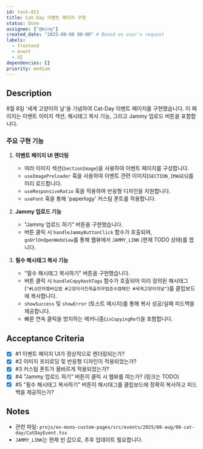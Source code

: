 ```yaml
---
id: task-011
title: Cat-Day 이벤트 페이지 구현
status: Done
assignee: ["@minq"]
created_date: "2025-08-08 00:00" # Based on user's request
labels:
  - frontend
  - event
  - UI
dependencies: []
priority: medium
---
```


## Description

8월 8일 '세계 고양이의 날'을 기념하여 Cat-Day 이벤트 페이지를 구현했습니다. 이 페이지는 이벤트 이미지 섹션, 해시태그 복사 기능, 그리고 Jammy 업로드 버튼을 포함합니다.

### 주요 구현 기능

1.  **이벤트 페이지 UI 렌더링**

    - 여러 이미지 섹션(`SectionImage`)을 사용하여 이벤트 페이지를 구성합니다.
    - `useImagePreloader` 훅을 사용하여 이벤트 관련 이미지(`SECTION_IMAGES`)를 미리 로드합니다.
    - `useResponsiveRatio` 훅을 적용하여 반응형 디자인을 지원합니다.
    - `useFont` 훅을 통해 'paperlogy' 커스텀 폰트를 적용합니다.

2.  **Jammy 업로드 기능**

    - "Jammy 업로드 하기" 버튼을 구현했습니다.
    - 버튼 클릭 시 `handleJammyButtonClick` 함수가 호출되며, `goUrlOnOpenWebView`를 통해 웹뷰에서 `JAMMY_LINK` (현재 TODO 상태)를 엽니다.

3.  **필수 해시태그 복사 기능**
    - "필수 해시태그 복사하기" 버튼을 구현했습니다.
    - 버튼 클릭 시 `handleCopyHashTags` 함수가 호출되어 미리 정의된 해시태그(`"#LG전자멤버십앱 #고양이사진제출의무법준수캠페인 #세계고양이의날"`)를 클립보드에 복사합니다.
    - `showSuccess` 및 `showError` (토스트 메시지)를 통해 복사 성공/실패 피드백을 제공합니다.
    - 빠른 연속 클릭을 방지하는 메커니즘(`isCopyingRef`)을 포함합니다.

## Acceptance Criteria

<!-- AC:BEGIN -->

- [x] #1 이벤트 페이지 UI가 정상적으로 렌더링되는가?
- [x] #2 이미지 프리로딩 및 반응형 디자인이 적용되었는가?
- [x] #3 커스텀 폰트가 올바르게 적용되었는가?
- [x] #4 "Jammy 업로드 하기" 버튼이 클릭 시 웹뷰를 여는가? (링크는 TODO)
- [x] #5 "필수 해시태그 복사하기" 버튼이 해시태그를 클립보드에 정확히 복사하고 피드백을 제공하는가?
<!-- AC:END -->

## Notes

- 관련 파일: `projs/ex-mono-custom-pages/src/events/2025/08-aug/08-cat-day/CatDayEvent.tsx`
- `JAMMY_LINK`는 현재 빈 값으로, 추후 업데이트 필요합니다.

